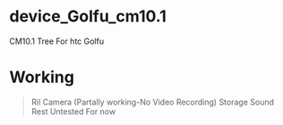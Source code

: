 device_Golfu_cm10.1
===================

CM10.1 Tree For htc Golfu

Working
=======

>Ril
>Camera (Partally working-No Video Recording)
>Storage
>Sound
>Rest Untested For now
